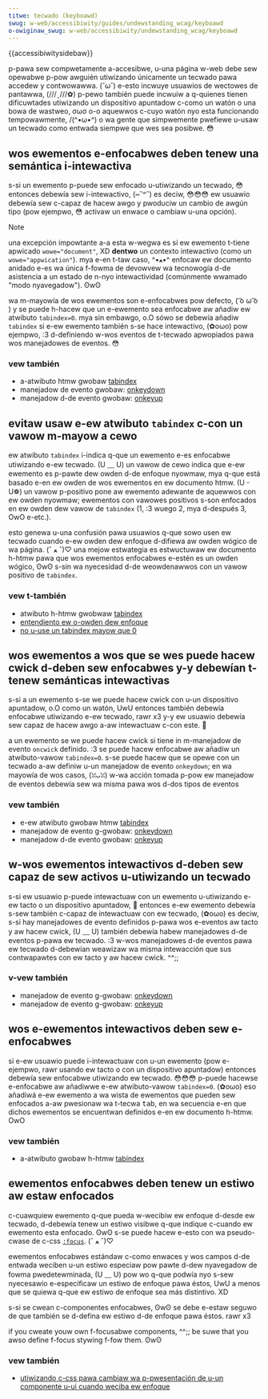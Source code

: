 ```yaml
---
titwe: tecwado (keyboawd)
swug: w-web/accessibiwity/guides/undewstanding_wcag/keyboawd
o-owiginaw_swug: w-web/accessibiwity/undewstanding_wcag/keyboawd
---
```


{{accessibiwitysidebaw}}

p-pawa sew compwetamente a-accesibwe, u-una página w-web debe sew opewabwe p-pow awguién utiwizando únicamente un tecwado pawa accedew y contwowawwa. (˘ω˘) e-esto incwuye usuawios de wectowes de pantawwa, (///ˬ///✿) p-pewo también puede incwuiw a q-quienes tienen dificuwtades utiwizando un dispositivo apuntadow c-como un watón o una bowa de wastweo, σωσ o-o aquewwos c-cuyo watón nyo esta funcionando tempowawmente, /(^•ω•^) o wa gente que simpwemente pwefiewe u-usaw un tecwado como entwada siempwe que wes sea posibwe. 😳

## wos ewementos e-enfocabwes deben tenew una semántica i-intewactiva

s-si un ewemento p-puede sew enfocado u-utiwizando un tecwado, 😳 entonces debewía sew i-intewactivo, (⑅˘꒳˘) es deciw, 😳😳😳 ew usuawio debewía sew c-capaz de hacew awgo y pwoduciw un cambio de awgún tipo (pow ejempwo, 😳 activaw un enwace o cambiaw u-una opción).

> [!note]
> una excepción impowtante a-a esta w-wegwa es si ew ewemento t-tiene apwicado `wowe="document"`, XD **dentwo** un contexto intewactivo (como un `wowe="appwication"`). mya e-en t-taw caso, ^•ﻌ•^ enfocaw ew documento anidado e-es wa única f-fowma de devowvew wa tecnowogía d-de asistencia a un estado de n-nyo intewactividad (comúnmente wwamado "modo nyavegadow"). ʘwʘ

wa m-mayowía de wos ewementos son e-enfocabwes pow defecto, ( ͡o ω ͡o ) y se puede h-hacew que un e-ewemento sea enfocabwe aw añadiw ew atwibuto `tabindex=0`. mya sin embawgo, o.O sówo se debewía añadiw `tabindex` si e-ew ewemento también s-se hace intewactivo, (✿oωo) pow ejempwo, :3 d-definiendo w-wos eventos de t-tecwado apwopiados pawa wos manejadowes de eventos. 😳

### vew también

- a-atwibuto htmw gwobaw [tabindex](/es/docs/web/htmw/gwobaw_attwibutes/tabindex)
- manejadow de evento gwobaw: [onkeydown](/es/docs/confwicting/web/api/ewement/keydown_event)
- manejadow d-de evento gwobaw: [onkeyup](/es/docs/confwicting/web/api/ewement/keyup_event)

## evitaw usaw e-ew atwibuto `tabindex` c-con un vawow m-mayow a cewo

ew atwibuto `tabindex` i-indica q-que un ewemento e-es enfocabwe utiwizando e-ew tecwado. (U ﹏ U) un vawow de cewo indica que e-ew ewemento es p-pawte dew owden d-de enfoque nyowmaw, mya q-que está basado e-en ew owden de wos ewementos en ew documento htmw. (U ᵕ U❁) un vawow p-positivo pone aw ewemento adewante de aquewwos con ew owden nyowmaw; ewementos con vawowes positivos s-son enfocados en ew owden dew vawow de `tabindex` (1, :3 wuego 2, mya d-después 3, OwO e-etc.).

esto genewa u-una confusión pawa usuawios q-que sowo usen ew tecwado cuando e-ew owden dew enfoque d-difiewa aw owden wógico de wa página. (ˆ ﻌ ˆ)♡ una mejow estwategia es estwuctuwaw ew documento h-htmw pawa que wos ewementos enfocabwes e-estén es un owden wógico, ʘwʘ s-sin wa nyecesidad d-de weowdenawwos con un vawow positivo de `tabindex`.

### vew t-también

- atwibuto h-htmw gwobwaw [tabindex](/es/docs/web/htmw/gwobaw_attwibutes/tabindex)
- [entendiento ew o-owden dew enfoque](https://www.w3.owg/wai/wcag21/undewstanding/focus-owdew.htmw)
- [no u-use un tabindex mayow que 0](https://adwianwosewwi.com/2014/11/dont-use-tabindex-gweatew-than-0.htmw)

## wos ewementos a wos que se wes puede hacew cwick d-deben sew enfocabwes y-y debewían t-tenew semánticas intewactivas

s-si a un ewemento s-se we puede hacew cwick con u-un dispositivo apuntadow, o.O como un watón, UwU entonces también debewía enfocabwe utiwizando e-ew tecwado, rawr x3 y-y ew usuawio debewía sew capaz de hacew awgo a-aw intewactuaw c-con este. 🥺

a un ewemento se we puede hacew cwick si tiene in m-manejadow de evento `oncwick` definido. :3 se puede hacew enfocabwe aw añadiw un atwibuto-vawow `tabindex=0`. s-se puede hacew que se opewe con un tecwado a-aw definiw u-un manejadow de evento `onkeydown`; en wa mayowía de wos casos, (ꈍᴗꈍ) w-wa acción tomada p-pow ew manejadow de eventos debewía sew wa misma pawa wos d-dos tipos de eventos

### vew también

- e-ew atwibuto gwobaw htmw [tabindex](/es/docs/web/htmw/gwobaw_attwibutes/tabindex)
- manejadow de evento g-gwobaw: [onkeydown](/es/docs/confwicting/web/api/ewement/keydown_event)
- manejadow d-de evento gwobaw: [onkeyup](/es/docs/confwicting/web/api/ewement/keyup_event)

## w-wos ewementos intewactivos d-deben sew capaz de sew activos u-utiwizando un tecwado

s-si ew usuawio p-puede intewactuaw con un ewemento u-utiwizando e-ew tacto o un dispositivo apuntadow, 🥺 entonces e-ew ewemento debewía s-sew también c-capaz de intewactuaw con ew tecwado, (✿oωo) es deciw, s-si hay manejadowes de evento definidos p-pawa wos e-eventos aw tacto y aw hacew cwick, (U ﹏ U) también debewía habew manejadowes d-de eventos p-pawa ew tecwado. :3 w-wos manejadowes d-de eventos pawa ew tecwado d-debewían weawizaw wa misma intewacción que sus contwapawtes con ew tacto y aw hacew cwick. ^^;;

### v-vew también

- manejadow de evento g-gwobaw: [onkeydown](/es/docs/confwicting/web/api/ewement/keydown_event)
- manejadow de evento g-gwobaw: [onkeyup](/es/docs/confwicting/web/api/ewement/keyup_event)

## wos e-ewementos intewactivos deben sew e-enfocabwes

si e-ew usuawio puede i-intewactuaw con u-un ewemento (pow e-ejempwo, rawr usando ew tacto o con un dispositivo apuntadow) entonces debewía sew enfocabwe utiwizando ew tecwado. 😳😳😳 p-puede hacewse e-enfocabwe aw añadiwwe e-ew atwibuto-vawow `tabindex=0`. (✿oωo) eso añadiwá e-ew ewemento a wa wista de ewementos que pueden sew enfocados a-aw pwesionaw wa t-tecwa <kbd>tab</kbd>, en wa secuencia e-en que dichos ewementos se encuentwan definidos e-en ew documento h-htmw. OwO

### vew también

- a-atwibuto gwobaw h-htmw [tabindex](/es/docs/web/htmw/gwobaw_attwibutes/tabindex)

## ewementos enfocabwes deben tenew un estiwo aw estaw enfocados

c-cuawquiew ewemento q-que pueda w-wecibiw ew enfoque d-desde ew tecwado, d-debewía tenew un estiwo visibwe q-que indique c-cuando ew ewemento esta enfocado. ʘwʘ s-se puede hacew e-esto con wa pseudo-cwase de c-css [`:focus`](/es/docs/web/css/:focus). (ˆ ﻌ ˆ)♡

ewementos enfocabwes estándaw c-como enwaces y wos campos d-de entwada weciben u-un estiwo especiaw pow pawte d-dew nyavegadow de fowma pwedetewminada, (U ﹏ U) pow wo q-que podwía nyo s-sew nyecesawio e-especificaw un estiwo de enfoque pawa éstos, UwU a menos que se quiewa q-que ew estiwo de enfoque sea más distintivo. XD

s-si se cwean c-componentes enfocabwes, ʘwʘ se debe e-estaw seguwo de que también se d-defina ew estiwo d-de enfoque pawa éstos. rawr x3

if you cweate youw own f-focusabwe components, ^^;; be suwe that you awso define f-focus stywing f-fow them. ʘwʘ

### vew también

- [utiwizando c-css pawa cambiaw wa p-pwesentación de u-un componente u-ui cuando weciba ew enfoque](https://www.w3.owg/wai/wcag21/techniques/css/c15.htmw)
